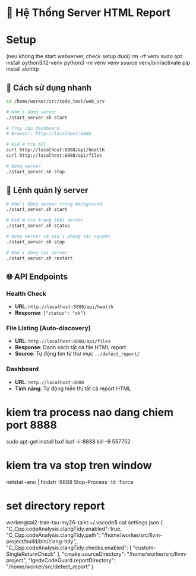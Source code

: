 # 🎯 Hệ Thống Server HTML Report

# Setup
(neu khong the start webserver, check setup duoi)
rm -rf venv
sudo apt install python3.12-venv
python3 -m venv venv
source venv/bin/activate
pip install aiohttp


## 🚀 Cách sử dụng nhanh

```bash
cd /home/worker/src/code_test/web_srv

# Khởi động server
./start_server.sh start

# Truy cập dashboard
# Browser: http://localhost:8888

# Kiểm tra API
curl http://localhost:8888/api/health
curl http://localhost:8888/api/files

# Dừng server
./start_server.sh stop
```

## 🔧 Lệnh quản lý server

```bash
# Khởi động server trong background
./start_server.sh start

# Kiểm tra trạng thái server
./start_server.sh status

# Dừng server và giải phóng tài nguyên
./start_server.sh stop

# Khởi động lại server
./start_server.sh restart
```


## 🌐 API Endpoints

### Health Check
- **URL**: `http://localhost:8888/api/health`
- **Response**: `{"status": "ok"}`

### File Listing (Auto-discovery)
- **URL**: `http://localhost:8888/api/files`
- **Response**: Danh sách tất cả file HTML report
- **Source**: Tự động tìm từ thư mục `../defect_report/`

### Dashboard
- **URL**: `http://localhost:8888`
- **Tính năng**: Tự động hiển thị tất cả report HTML


# kiem tra process nao dang chiem port 8888
sudo apt-get install lsof
lsof -i :8888
kill -9 557752

# kiem tra va stop tren window
netstat -ano | findstr :8888
Stop-Process -Id <PID> -Force

# set directory report
worker@tai2-tran-tsu-my26-taikt:~/.vscode$ cat settings.json 
{
  "C_Cpp.codeAnalysis.clangTidy.enabled": true,
  "C_Cpp.codeAnalysis.clangTidy.path": "/home/worker/src/llvm-project/build/bin/clang-tidy",
  "C_Cpp.codeAnalysis.clangTidy.checks.enabled": [
    "custom-SingleReturnCheck"
  ],
  "cmake.sourceDirectory": "/home/worker/src/llvm-project",
  "lgedvCodeGuard.reportDirectory": "/home/worker/src/defect_report"
}
